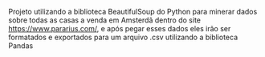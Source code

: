 Projeto utilizando a biblioteca BeautifulSoup do Python para minerar dados sobre todas as casas a venda em Amsterdã dentro do site https://www.pararius.com/, e após pegar esses dados eles irão ser formatados e exportados para um arquivo .csv utilizando a biblioteca Pandas